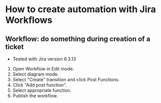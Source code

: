 # How to create automation with Jira Workflows

## Workflow: do something during creation of a ticket
* Tested with Jira version 6.3.13
1. Open Workflow in Edit mode.
2. Select diagram mode.
3. Select "Create" transition and click Post Functions.
4. Click "Add post function".
5. Select appropriate function.
6. Publish the workflow.
